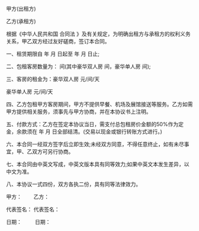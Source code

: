 
 


甲方(出租方)


乙方(承租方)


根据《中华人民共和国
合同法
》及有关规定，为明确出租方与承租方的权利义务关系，甲乙双方经过友好磋商，签订本合同。


一、租赁期限自 年 月 日起至 年 月 日止;


二、包租客房数量为： 间(其中豪华双人房 间，豪华单人房 间);


三、客房的租金为：豪华双人房 元/间/天


豪华单人房 元/间/天


四、乙方包租甲方客房期间，甲方不提供早餐、机场及展馆接送等服务。乙方如需甲方提供相关服务，须事先与甲方协商，并在本协议书上注明。


五、付款方式：乙方在签定本协议当日，需支付总包租房价金额的50%作为定金，余款须在 年 月 日全部结清。(交易以现金或银行转账方式进行。)


六、本合同一经双方签字后立即生效;未经双方同意，不得任意终止，如有未尽事宜，甲、乙双方可另行协商。


七、本合同由中英文写成，中英文版本具有同等效力;如果中英文本发生差异，以中文为准。


八、本协议一式四份，双方各执二份，具有同等法律效力。


甲方：　　   乙方：


代表签名：   代表签名：


日期： 　　  日期：
 


 

 
 
 
 
 
  


  
 

  


  


  
 
 
 
 

